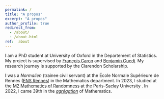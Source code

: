 ```yaml
---
permalink: /
title: "A propos"
excerpt: "A propos"
author_profile: true
redirect_from: 
  - /about/
  - /about.html
ref:  about
---
```


I am a PhD student at University of Oxford in the Departement of Statistics. My project is supervised by <a href="https://www.stats.ox.ac.uk/~caron/" class="special-link">François Caron</a>
 and <a href="https://bguedj.github.io" class="special-link">Benjamin Guedj</a>. My research journey is supported by the Clarendon Scholarship.



I was a <i>Normalien</i> (trainee civil servant) at the École Normale Supérieure de Rennes ([ENS Rennes](https://international.ens-rennes.fr)) in the Mathematics department. 
In 2023, I studied at the [M2 Mathematics of Randomness](https://www.universite-paris-saclay.fr/en/education/master/mathematics-and-applications/m2-mathematics-randomness) at the Paris-Saclay University .
In 2022, I came 39th in the  <i>[agrégation](https://en.wikipedia.org/wiki/Agrégation)</i> of Mathematics.



